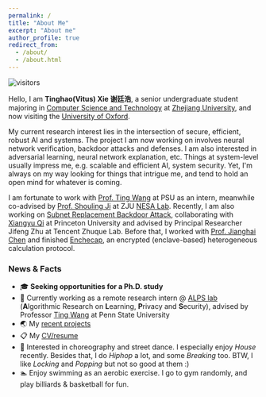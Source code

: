 ```yaml
---
permalink: /
title: "About Me"
excerpt: "About me"
author_profile: true
redirect_from: 
  - /about/
  - /about.html
---
```


![visitors](https://visitor-badge.laobi.icu/badge?page_id=vtu.life)

Hello, I am **Tinghao(Vitus) Xie 谢廷浩**, a senior undergraduate student majoring in [Computer Science and Technology](http://www.en.cs.zju.edu.cn) at [Zhejiang University](http://www.zju.edu.cn/english/), and now visiting the [University of Oxford](https://www.ox.ac.uk/).

My current research interest lies in the intersection of secure, efficient, robust AI and systems. The project I am now working on involves neural network verification, backdoor attacks and defenses. I am also interested in adversarial learning, neural network explanation, etc. Things at system-level usually impress me, e.g. scalable and efficient AI, system security. Yet, I'm always on my way looking for things that intrigue me, and tend to hold an open mind for whatever is coming.

I am fortunate to work with [Prof. Ting Wang](https://www.alpslab.ai) at PSU as an intern, meanwhile co-advised by [Prof. Shouling Ji](https://nesa.zju.edu.cn/webpage/crew/jsl.html) at ZJU [NESA Lab](https://nesa.zju.edu.cn/index.html). Recently, I am also working on [Subnet Replacement Backdoor Attack](https://arxiv.org/abs/2107.07240), collaborating with [Xiangyu Qi](https://unispac.github.io) at Princeton University and advised by Principal Researcher Jifeng Zhu at Tencent Zhuque Lab. Before that, I worked with [Prof. Jianghai Chen](https://person.zju.edu.cn/en/cjhe) and finished [Enchecap](http://vtu.life/posts/2020/03/Enchecap/), an encrypted (enclave-based) heterogeneous calculation protocol. 

### News & Facts

* 🎓 **Seeking opportunities for a Ph.D. study**
* 🔬 Currently working as a remote research intern @ [ALPS lab](https://www.alpslab.ai/alps/) (**A**lgorithmic Research on **L**earning, **P**rivacy and **S**ecurity), advised by Professor [Ting Wang](https://www.alpslab.ai) at Penn State University
* 🌏 My [recent projects](/projects)
* 📋 My [CV/resume](http://vtu.life/files/CV_TinghaoXie.pdf)
* 💃 Interested in choreography and street dance. I especially enjoy *House* recently. Besides that, I do *Hiphop* a lot, and some *Breaking* too. BTW, I like *Locking* and *Popping* but not so good at them :)
* 🏊‍ Enjoy swimming as an aerobic exercise. I go to gym randomly, and play billiards & basketball for fun.

<br/>
<br/>
<br/>